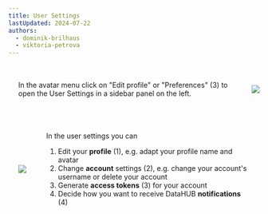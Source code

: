 ```yaml
---
title: User Settings
lastUpdated: 2024-07-22
authors:
  - dominik-brilhaus
  - viktoria-petrova
---
```


<style>

.container {
  display: flex;
  align-items: center;
  /*justify-content: center;*/
}

</style>

<div class="container">
  
  <div style="padding: 20px;">
  
  In the avatar menu click on "Edit profile" or "Preferences" (3) to open the User Settings in a sidebar panel on the left.
  
  </div>

  ![](@images/datahub/datahub-avatar-menu.drawio.png)

</div>


<div class="container">
  
  <div style="padding: 20px;">
  
  ![](@images/datahub/datahub-preferences.drawio.png)
  
  </div>

  <div style="padding: 20px;">

  In the user settings you can
  1. Edit your **profile** (1), e.g. adapt your profile name and avatar
  2. Change **account** settings (2), e.g. change your account's username or delete your account
  3. Generate **access tokens** (3) for your account
  4. Decide how you want to receive DataHUB **notifications** (4)

  </div>

</div>
